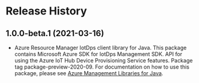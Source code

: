 # Release History

## 1.0.0-beta.1 (2021-03-16)

- Azure Resource Manager IotDps client library for Java. This package contains Microsoft Azure SDK for IotDps Management SDK. API for using the Azure IoT Hub Device Provisioning Service features. Package tag package-preview-2020-09. For documentation on how to use this package, please see [Azure Management Libraries for Java](https://aka.ms/azsdk/java/mgmt).
